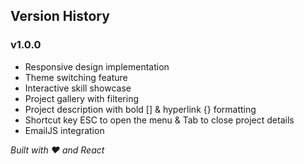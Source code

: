 ## Version History

### v1.0.0
- Responsive design implementation
- Theme switching feature
- Interactive skill showcase
- Project gallery with filtering
- Project description with bold [] & hyperlink {} formatting
- Shortcut key ESC to open the menu & Tab to close project details
- EmailJS integration

*Built with ❤️ and React*